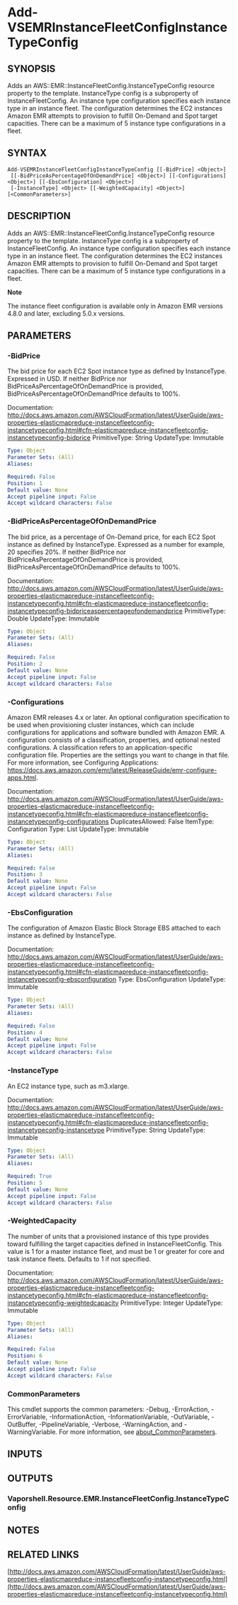 # Add-VSEMRInstanceFleetConfigInstanceTypeConfig

## SYNOPSIS
Adds an AWS::EMR::InstanceFleetConfig.InstanceTypeConfig resource property to the template.
InstanceType config is a subproperty of InstanceFleetConfig.
An instance type configuration specifies each instance type in an instance fleet.
The configuration determines the EC2 instances Amazon EMR attempts to provision to fulfill On-Demand and Spot target capacities.
There can be a maximum of 5 instance type configurations in a fleet.

## SYNTAX

```
Add-VSEMRInstanceFleetConfigInstanceTypeConfig [[-BidPrice] <Object>]
 [[-BidPriceAsPercentageOfOnDemandPrice] <Object>] [[-Configurations] <Object>] [[-EbsConfiguration] <Object>]
 [-InstanceType] <Object> [[-WeightedCapacity] <Object>] [<CommonParameters>]
```

## DESCRIPTION
Adds an AWS::EMR::InstanceFleetConfig.InstanceTypeConfig resource property to the template.
InstanceType config is a subproperty of InstanceFleetConfig.
An instance type configuration specifies each instance type in an instance fleet.
The configuration determines the EC2 instances Amazon EMR attempts to provision to fulfill On-Demand and Spot target capacities.
There can be a maximum of 5 instance type configurations in a fleet.

**Note**

The instance fleet configuration is available only in Amazon EMR versions 4.8.0 and later, excluding 5.0.x versions.

## PARAMETERS

### -BidPrice
The bid price for each EC2 Spot instance type as defined by InstanceType.
Expressed in USD.
If neither BidPrice nor BidPriceAsPercentageOfOnDemandPrice is provided, BidPriceAsPercentageOfOnDemandPrice defaults to 100%.

Documentation: http://docs.aws.amazon.com/AWSCloudFormation/latest/UserGuide/aws-properties-elasticmapreduce-instancefleetconfig-instancetypeconfig.html#cfn-elasticmapreduce-instancefleetconfig-instancetypeconfig-bidprice
PrimitiveType: String
UpdateType: Immutable

```yaml
Type: Object
Parameter Sets: (All)
Aliases:

Required: False
Position: 1
Default value: None
Accept pipeline input: False
Accept wildcard characters: False
```

### -BidPriceAsPercentageOfOnDemandPrice
The bid price, as a percentage of On-Demand price, for each EC2 Spot instance as defined by InstanceType.
Expressed as a number for example, 20 specifies 20%.
If neither BidPrice nor BidPriceAsPercentageOfOnDemandPrice is provided, BidPriceAsPercentageOfOnDemandPrice defaults to 100%.

Documentation: http://docs.aws.amazon.com/AWSCloudFormation/latest/UserGuide/aws-properties-elasticmapreduce-instancefleetconfig-instancetypeconfig.html#cfn-elasticmapreduce-instancefleetconfig-instancetypeconfig-bidpriceaspercentageofondemandprice
PrimitiveType: Double
UpdateType: Immutable

```yaml
Type: Object
Parameter Sets: (All)
Aliases:

Required: False
Position: 2
Default value: None
Accept pipeline input: False
Accept wildcard characters: False
```

### -Configurations
Amazon EMR releases 4.x or later.
An optional configuration specification to be used when provisioning cluster instances, which can include configurations for applications and software bundled with Amazon EMR.
A configuration consists of a classification, properties, and optional nested configurations.
A classification refers to an application-specific configuration file.
Properties are the settings you want to change in that file.
For more information, see Configuring Applications: https://docs.aws.amazon.com/emr/latest/ReleaseGuide/emr-configure-apps.html.

Documentation: http://docs.aws.amazon.com/AWSCloudFormation/latest/UserGuide/aws-properties-elasticmapreduce-instancefleetconfig-instancetypeconfig.html#cfn-elasticmapreduce-instancefleetconfig-instancetypeconfig-configurations
DuplicatesAllowed: False
ItemType: Configuration
Type: List
UpdateType: Immutable

```yaml
Type: Object
Parameter Sets: (All)
Aliases:

Required: False
Position: 3
Default value: None
Accept pipeline input: False
Accept wildcard characters: False
```

### -EbsConfiguration
The configuration of Amazon Elastic Block Storage EBS attached to each instance as defined by InstanceType.

Documentation: http://docs.aws.amazon.com/AWSCloudFormation/latest/UserGuide/aws-properties-elasticmapreduce-instancefleetconfig-instancetypeconfig.html#cfn-elasticmapreduce-instancefleetconfig-instancetypeconfig-ebsconfiguration
Type: EbsConfiguration
UpdateType: Immutable

```yaml
Type: Object
Parameter Sets: (All)
Aliases:

Required: False
Position: 4
Default value: None
Accept pipeline input: False
Accept wildcard characters: False
```

### -InstanceType
An EC2 instance type, such as m3.xlarge.

Documentation: http://docs.aws.amazon.com/AWSCloudFormation/latest/UserGuide/aws-properties-elasticmapreduce-instancefleetconfig-instancetypeconfig.html#cfn-elasticmapreduce-instancefleetconfig-instancetypeconfig-instancetype
PrimitiveType: String
UpdateType: Immutable

```yaml
Type: Object
Parameter Sets: (All)
Aliases:

Required: True
Position: 5
Default value: None
Accept pipeline input: False
Accept wildcard characters: False
```

### -WeightedCapacity
The number of units that a provisioned instance of this type provides toward fulfilling the target capacities defined in InstanceFleetConfig.
This value is 1 for a master instance fleet, and must be 1 or greater for core and task instance fleets.
Defaults to 1 if not specified.

Documentation: http://docs.aws.amazon.com/AWSCloudFormation/latest/UserGuide/aws-properties-elasticmapreduce-instancefleetconfig-instancetypeconfig.html#cfn-elasticmapreduce-instancefleetconfig-instancetypeconfig-weightedcapacity
PrimitiveType: Integer
UpdateType: Immutable

```yaml
Type: Object
Parameter Sets: (All)
Aliases:

Required: False
Position: 6
Default value: None
Accept pipeline input: False
Accept wildcard characters: False
```

### CommonParameters
This cmdlet supports the common parameters: -Debug, -ErrorAction, -ErrorVariable, -InformationAction, -InformationVariable, -OutVariable, -OutBuffer, -PipelineVariable, -Verbose, -WarningAction, and -WarningVariable. For more information, see [about_CommonParameters](http://go.microsoft.com/fwlink/?LinkID=113216).

## INPUTS

## OUTPUTS

### Vaporshell.Resource.EMR.InstanceFleetConfig.InstanceTypeConfig
## NOTES

## RELATED LINKS

[http://docs.aws.amazon.com/AWSCloudFormation/latest/UserGuide/aws-properties-elasticmapreduce-instancefleetconfig-instancetypeconfig.html](http://docs.aws.amazon.com/AWSCloudFormation/latest/UserGuide/aws-properties-elasticmapreduce-instancefleetconfig-instancetypeconfig.html)

